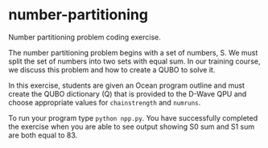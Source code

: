# number-partitioning
Number partitioning problem coding exercise.

The number partitioning problem begins with a set of numbers, S.  We must split
the set of numbers into two sets with equal sum.  In our training course, we 
discuss this problem and how to create a QUBO to solve it.

In this exercise, students are given an Ocean program outline and must create the
QUBO dictionary (Q) that is provided to the D-Wave QPU and choose appropriate 
values for `chainstrength` and `numruns`.

To run your program type `python npp.py`.  You have successfully completed the 
exercise when you are able to see output showing S0 sum and S1 sum are both equal 
to 83.
